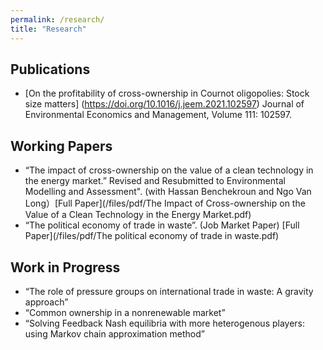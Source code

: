 ```yaml
---
permalink: /research/
title: "Research"
---
```


## Publications

* [On the profitability of cross-ownership in Cournot oligopolies: Stock size matters] (https://doi.org/10.1016/j.jeem.2021.102597)
 Journal of Environmental Economics and Management, Volume 111: 102597. 


## Working Papers

* “The impact of cross-ownership on the value of a clean technology in the energy market.” Revised and Resubmitted to Environmental Modelling and Assessment". (with Hassan Benchekroun and Ngo Van Long）[Full Paper](/files/pdf/The Impact of Cross-ownership on the Value of a Clean Technology in the Energy Market.pdf)
* “The political economy of trade in waste”. (Job Market Paper) [Full Paper](/files/pdf/The political economy of trade in waste.pdf)

## Work in Progress

* “The role of pressure groups on international trade in waste: A gravity approach” 
* “Common ownership in a nonrenewable market” 
* “Solving Feedback Nash equilibria with more heterogenous players: using Markov chain approximation method” 



